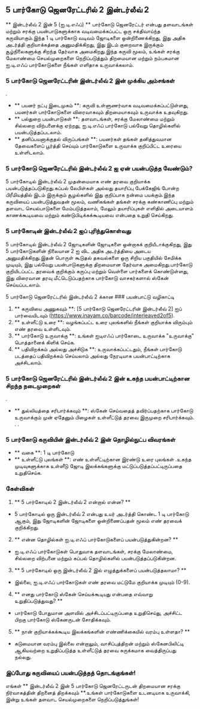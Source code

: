 ## 5 பார்கோடு ஜெனரேட்டரில் 2 இன்டர்லீவ் 2

** இன்டர்லீவ் 2 இன் 5 (ஐ.டி.எஃப்) ** பார்கோடு ஜெனரேட்டர் என்பது தளவாடங்கள் மற்றும் சரக்கு பயன்பாடுகளுக்காக வடிவமைக்கப்பட்ட ஒரு சக்திவாய்ந்த கருவியாகும்.இந்த 1 டி பார்கோடு வடிவம் ஜோடிகளை ஒன்றிணைக்கிறது, இது அதிக அடர்த்தி குறியாக்கத்தை அனுமதிக்கிறது, இது இடம் குறைவாக இருக்கும் சூழ்நிலைகளுக்கு சிறந்த தேர்வாக அமைகிறது.இந்த கருவி மூலம், உங்கள் சரக்கு மேலாண்மை செயல்முறைகளை நெறிப்படுத்தும் திறமையான மற்றும் நம்பகமான ஐ.டி.எஃப் பார்கோடுகளை நீங்கள் எளிதாக உருவாக்கலாம்.

### 5 பார்கோடு ஜெனரேட்டரின் இன்டர்லீவ் 2 இன் முக்கிய அம்சங்கள்

.
- ** பயனர் நட்பு இடைமுகம் **: கருவி உள்ளுணர்வாக வடிவமைக்கப்பட்டுள்ளது, பயனர்கள் பார்கோடுகளை விரைவாகவும் திறமையாகவும் உருவாக்க உதவுகிறது.
- ** பல்துறை பயன்பாடுகள் **: தளவாடங்கள், சரக்கு மேலாண்மை மற்றும் சில்லறை விற்பனைக்கு ஏற்றது, ஐ.டி.எஃப் பார்கோடு பல்வேறு தொழில்களில் பயன்படுத்தப்படலாம்.
- ** தனிப்பயனாக்குதல் விருப்பங்கள் **: பயனர்கள் தங்கள் தனித்துவமான தேவைகளைப் பூர்த்தி செய்யும் பார்கோடுகளை உருவாக்க குறிப்பிட்ட உரையை உள்ளிடலாம்.

### 5 பார்கோடு ஜெனரேட்டரில் இன்டர்லீவ் 2 ஐ ஏன் பயன்படுத்த வேண்டும்?

5 பார்கோடில் இன்டர்லீவ் 2 முதன்மையாக எண் தரவை குறியாக்க பயன்படுத்தப்படுகிறது.கப்பல் லேபிள்கள் அல்லது தயாரிப்பு பேக்கேஜிங் போன்ற பிரீமியத்தில் இடம் இருக்கும் சூழல்களில் இது குறிப்பாக நன்மை பயக்கும்.இந்த கருவியைப் பயன்படுத்துவதன் மூலம், வணிகங்கள் தங்கள் சரக்கு கண்காணிப்பு மற்றும் தளவாட செயல்பாடுகளை மேம்படுத்தலாம், மேலும் தயாரிப்புகள் எளிதில் அடையாளம் காணக்கூடியவை மற்றும் கண்டுபிடிக்கக்கூடியவை என்பதை உறுதி செய்கிறது.

### 5 பார்கோடின் இன்டர்லீவ் 2 ஐப் புரிந்துகொள்வது

5 பார்கோடில் இன்டர்லீவ் 2 ஜோடிகளின் ஜோடிகளை ஒன்றாகக் குறியீடாக்குகிறது, இது 5 பார்கோடுகளின் நிலையான 2 ஐ விட அதிக அடர்த்தியை அடைய அனுமதிக்கிறது.இதன் பொருள் கூடுதல் தகவல்களை ஒரு சிறிய பகுதியில் சேமிக்க முடியும், இது பல்வேறு பயன்பாடுகளுக்கு திறமையான தேர்வாக அமைகிறது.பார்கோடு குறியிடப்பட்ட தரவைக் குறிக்கும் கருப்பு மற்றும் வெள்ளை பார்களைக் கொண்டுள்ளது, இது விரைவான தரவு மீட்டெடுப்பதற்காக பார்கோடு வாசகர்களால் ஸ்கேன் செய்யப்படலாம்.

5 பார்கோடு ஜெனரேட்டரில் இன்டர்லீவ் 2 க்கான ### பயன்பாட்டு வழிகாட்டி

1. ** கருவியை அணுகவும் **: [5 பார்கோடு ஜெனரேட்டரின் இன்டர்லீவ் 2] ஐப் பார்வையிடவும் (https://www.inayam.co/barcode/interleaved2of5).
2. ** உள்ளீட்டு உரை **: வழங்கப்பட்ட உரை புலங்களில் நீங்கள் குறியாக்க விரும்பும் எண் தரவை உள்ளிடவும்.
3. ** பார்கோடு உருவாக்கு **: உங்கள் ஐடிஎஃப் பார்கோடை உருவாக்க "உருவாக்கு" பொத்தானைக் கிளிக் செய்க.
4. ** பதிவிறக்கம் அல்லது அச்சிடுக **: உருவாக்கப்பட்டதும், நீங்கள் பார்கோடு படத்தைப் பதிவிறக்கம் செய்யலாம் அல்லது நேரடியாக பயன்பாட்டிற்காக அச்சிடலாம்.

### 5 பார்கோடு ஜெனரேட்டரில் இன்டர்லீவ் 2 இன் உகந்த பயன்பாட்டிற்கான சிறந்த நடைமுறைகள்

.
- ** துல்லியத்தை சரிபார்க்கவும் **: ஸ்கேன் செய்வதைத் தவிர்ப்பதற்காக பார்கோடு உருவாக்கும் முன் ஏதேனும் பிழைகள் உள்ளீட்டுத் தரவை இருமுறை சரிபார்க்கவும்.
.
.

### 5 பார்கோடு கருவியின் இன்டர்லீவ் 2 இன் தொழில்நுட்ப விவரங்கள்

- ** வகை **: 1 டி பார்கோடு
- ** உள்ளீட்டு புலங்கள் **: எண் உள்ளீட்டிற்கான இரண்டு உரை புலங்கள்
.உகந்த முடிவுகளுக்காக உள்ளீடு ஜோடி இலக்கங்களுக்கு மட்டுப்படுத்தப்பட்டிருப்பதை உறுதிசெய்க.

### கேள்விகள்

1. ** 5 பார்கோடில் 2 இன்டர்லீவ் 2 என்றால் என்ன? **
- 5 பார்கோடில் ஒரு இன்டர்லீவ் 2 என்பது உயர் அடர்த்தி கொண்ட 1 டி பார்கோடு ஆகும், இது ஜோடிகளின் ஜோடிகளை ஒன்றிணைப்பதன் மூலம் எண் தரவைக் குறிக்கிறது.

2. ** என்ன தொழில்கள் ஐ.டி.எஃப் பார்கோடுகளைப் பயன்படுத்துகின்றன? **
- ஐ.டி.எஃப் பார்கோடுகள் பொதுவாக தளவாடங்கள், சரக்கு மேலாண்மை, சில்லறை விற்பனை மற்றும் கப்பல் தொழில்களில் பயன்படுத்தப்படுகின்றன.

3. ** 5 பார்கோடில் ஒரு இன்டர்லீவ் 2 இல் எழுத்துக்களைப் பயன்படுத்தலாமா? **
- இல்லை, ஐ.டி.எஃப் பார்கோடுகள் எண் தரவை மட்டுமே குறியாக்க முடியும் (0-9).

4. ** எனது பார்கோடு ஸ்கேன் செய்யக்கூடியது என்பதை எவ்வாறு உறுதிப்படுத்துவது? **
- பார்கோடு போதுமான அளவில் அச்சிடப்பட்டிருப்பதை உறுதிசெய்து, அச்சிட்ட பிறகு பார்கோடு ஸ்கேனருடன் சோதிக்கவும்.

5. ** நான் குறியாக்கக்கூடிய இலக்கங்களின் எண்ணிக்கையில் வரம்பு உள்ளதா? **
- கடுமையான வரம்பு இல்லை என்றாலும், வாசிப்புத்திறன் மற்றும் ஸ்கேனபிலிட்டி ஆகியவற்றை உறுதிப்படுத்த உள்ளீட்டுத் தரவை சுருக்கமாக வைத்திருப்பது நல்லது.

### இப்போது கருவியைப் பயன்படுத்தத் தொடங்குங்கள்!

எங்கள் ** இன்டர்லீவ் 2 இன் 5 பார்கோடு ஜெனரேட்டருடன் திறமையான சரக்கு நிர்வாகத்தின் திறனைத் திறக்கவும் **.உங்கள் பார்கோடுகளை உடனடியாக உருவாக்கி, இன்று உங்கள் தளவாட செயல்முறைகளை நெறிப்படுத்துங்கள்!